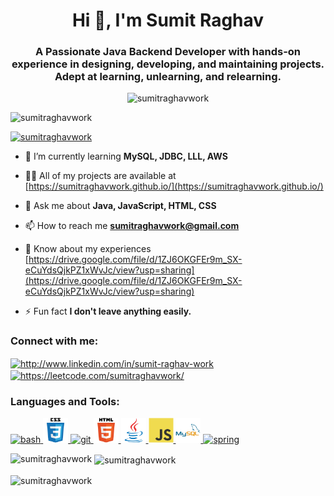 <h1 align="center">Hi 👋, I'm Sumit Raghav</h1>
<h3 align="center">A Passionate Java Backend Developer with hands-on experience in designing, developing, and maintaining projects. Adept at learning, unlearning, and relearning.</h3>
<p align="center"> <img src="https://camo.githubusercontent.com/2b526261e88935a5671e4a20a23e230c06dc6e9192706fa9d40190bf0f58a050/68747470733a2f2f692e70696e696d672e636f6d2f6f726967696e616c732f66612f37622f34622f66613762346264633362326637336537343965356332633634366434616531332e676966" alt="sumitraghavwork" /> </p>

<p align="left"> <img src="https://komarev.com/ghpvc/?username=sumitraghavwork&label=Profile%20views&color=0e75b6&style=flat" alt="sumitraghavwork" /> </p>

<p align="left"> <a href="https://github.com/ryo-ma/github-profile-trophy"><img src="https://github-profile-trophy.vercel.app/?username=sumitraghavwork" alt="sumitraghavwork" /></a> </p>

- 🌱 I’m currently learning **MySQL, JDBC, LLL, AWS**

- 👨‍💻 All of my projects are available at [https://sumitraghavwork.github.io/](https://sumitraghavwork.github.io/)

- 💬 Ask me about **Java, JavaScript, HTML, CSS**

- 📫 How to reach me **sumitraghavwork@gmail.com**

- 📄 Know about my experiences [https://drive.google.com/file/d/1ZJ6OKGFEr9m_SX-eCuYdsQjkPZ1xWvJc/view?usp=sharing](https://drive.google.com/file/d/1ZJ6OKGFEr9m_SX-eCuYdsQjkPZ1xWvJc/view?usp=sharing)

- ⚡ Fun fact **I don't leave anything easily.**

<h3 align="left">Connect with me:</h3>
<p align="left">
<a href="https://linkedin.com/in/http://www.linkedin.com/in/sumit-raghav-work" target="blank"><img align="center" src="https://raw.githubusercontent.com/rahuldkjain/github-profile-readme-generator/master/src/images/icons/Social/linked-in-alt.svg" alt="http://www.linkedin.com/in/sumit-raghav-work" height="30" width="40" /></a>
<a href="https://www.leetcode.com/https://leetcode.com/sumitraghavwork/" target="blank"><img align="center" src="https://raw.githubusercontent.com/rahuldkjain/github-profile-readme-generator/master/src/images/icons/Social/leet-code.svg" alt="https://leetcode.com/sumitraghavwork/" height="30" width="40" /></a>
</p>

<h3 align="left">Languages and Tools:</h3>
<p align="left"> <a href="https://www.gnu.org/software/bash/" target="_blank" rel="noreferrer"> <img src="https://www.vectorlogo.zone/logos/gnu_bash/gnu_bash-icon.svg" alt="bash" width="40" height="40"/> </a> <a href="https://www.w3schools.com/css/" target="_blank" rel="noreferrer"> <img src="https://raw.githubusercontent.com/devicons/devicon/master/icons/css3/css3-original-wordmark.svg" alt="css3" width="40" height="40"/> </a> <a href="https://git-scm.com/" target="_blank" rel="noreferrer"> <img src="https://www.vectorlogo.zone/logos/git-scm/git-scm-icon.svg" alt="git" width="40" height="40"/> </a> <a href="https://www.w3.org/html/" target="_blank" rel="noreferrer"> <img src="https://raw.githubusercontent.com/devicons/devicon/master/icons/html5/html5-original-wordmark.svg" alt="html5" width="40" height="40"/> </a> <a href="https://www.java.com" target="_blank" rel="noreferrer"> <img src="https://raw.githubusercontent.com/devicons/devicon/master/icons/java/java-original.svg" alt="java" width="40" height="40"/> </a> <a href="https://developer.mozilla.org/en-US/docs/Web/JavaScript" target="_blank" rel="noreferrer"> <img src="https://raw.githubusercontent.com/devicons/devicon/master/icons/javascript/javascript-original.svg" alt="javascript" width="40" height="40"/> </a> <a href="https://www.mysql.com/" target="_blank" rel="noreferrer"> <img src="https://raw.githubusercontent.com/devicons/devicon/master/icons/mysql/mysql-original-wordmark.svg" alt="mysql" width="40" height="40"/> </a> <a href="https://spring.io/" target="_blank" rel="noreferrer"> <img src="https://www.vectorlogo.zone/logos/springio/springio-icon.svg" alt="spring" width="40" height="40"/> </a> </p>

<p><img align="left" src="https://github-readme-stats.vercel.app/api/top-langs?username=sumitraghavwork&show_icons=true&locale=en&layout=compact" alt="sumitraghavwork" /></p>

<p>&nbsp;<img align="center" src="https://github-readme-stats.vercel.app/api?username=sumitraghavwork&show_icons=true&locale=en" alt="sumitraghavwork" /></p>

<p><img align="center" src="https://github-readme-streak-stats.herokuapp.com/?user=sumitraghavwork&" alt="sumitraghavwork" /></p>
